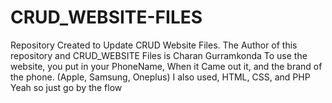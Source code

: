 # CRUD_WEBSITE-FILES
Repository Created to Update CRUD Website Files.
The Author of this repository and CRUD_WEBSITE Files is Charan Gurramkonda
To use the website, you put in your PhoneName, When it Came out it, and the brand of the phone. (Apple, Samsung, Oneplus)
I also used, HTML, CSS, and PHP
Yeah so just go by the flow
